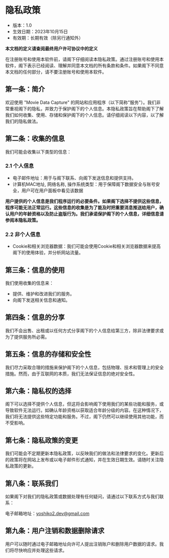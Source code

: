 # 隐私政策
* 版本：1.0
* 生效日期：2023年10月15日
* 有效期：长期有效（除另行通知外）  

**本文档的定义请查阅最终用户许可协议中的定义**

在注册账号和使用本软件前，请阁下仔细阅读本隐私政策。通过注册账号和使用本软件，阁下表示已经阅读、理解并同意本文档的所有条款和条件。如果阁下不同意本文档的任何部分，请不要注册账号和使用本软件。

## 第一条：简介

欢迎使用 "Movie Data Capture" 的网站和应用程序（以下简称"服务"）。我们非常重视阁下的隐私，并致力于保护阁下的个人信息。本隐私政策旨在帮助阁下了解我们如何收集、使用、存储和保护阁下的个人信息。请仔细阅读以下内容，以了解我们的隐私做法。

## 第二条：收集的信息

我们可能会收集以下类型的信息：

### 2.1 个人信息

- 电子邮件地址：用于与阁下联系、向阁下发送信息和提供支持。
- 计算机MAC地址, 网络名称, 操作系统类型：用于保障阁下数据安全与账号安全，用户可在用户面板中看见该数据

**用户提供的个人信息是我们程序运行的必要条件。如果阁下选择不提供这些信息，程序可能无法正常运行。这些信息的收集是为了能及时把重要消息推送给用户，确认用户的年龄资格以及防止盗版行为。我们承诺保护阁下的个人信息，详细信息请参阅本隐私政策。**

### 2.2 非个人信息

- Cookie和相关浏览器数据：我们可能会使用Cookie和相关浏览器数据来提高阁下的使用体验，并分析网站流量。

## 第三条：信息的使用

我们使用收集的信息来：

- 提供、维护和改进我们的服务。
- 向阁下发送相关信息和通知。

## 第四条：信息的分享

我们不会出售、出租或以任何方式分享阁下的个人信息给第三方，除非法律要求或为了提供服务所必需。

## 第五条：信息的存储和安全性

我们尽力采取合理的措施来保护阁下的个人信息，包括物理、技术和管理上的安全措施。然而，由于互联网的本质，我们无法保证信息的绝对安全性。

## 第六条：隐私权的选择

阁下可以选择不提供个人信息，但这将会影响阁下使用我们的某些功能和服务，或导致软件无法运行。如确认年龄资格以获取适合年龄分级的内容。在这种情况下，我们将无法提供这些特定功能和服务。不过，阁下仍然可以继续使用其他功能，而不受影响。

## 第七条：隐私政策的变更

我们可能会不定期更新本隐私政策，以反映我们的做法和法律要求的变化。更新后的政策将在网站上发布或以电子邮件形式通知，并在生效日期生效。请随时关注隐私政策的更新。

## 第八条：联系我们

如果阁下对我们的隐私政策或数据处理有任何疑问，请通过以下联系方式与我们联系：

电子邮箱地址：yoshiko2.dev@gmail.com

## 第九条：用户注销和数据删除请求

用户可以随时通过电子邮箱地址向许可人提出注销账户和删除用户数据的请求。我们将尽快响应并处理这些请求。
